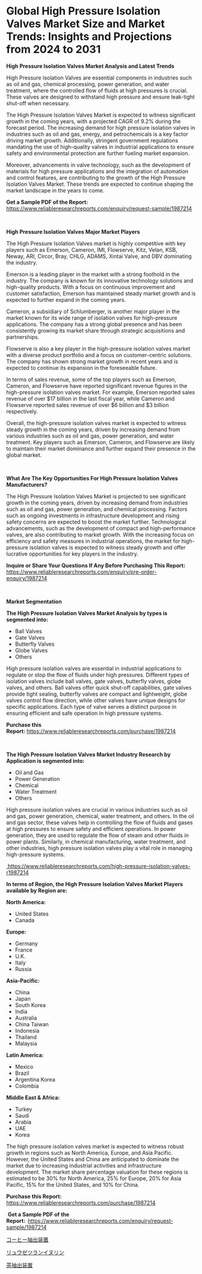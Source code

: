 <p><h1>Global High Pressure Isolation Valves Market Size and Market Trends: Insights and Projections from 2024 to 2031</h1></p><p><strong>High Pressure Isolation Valves Market Analysis and Latest Trends</strong></p>
<p><p>High Pressure Isolation Valves are essential components in industries such as oil and gas, chemical processing, power generation, and water treatment, where the controlled flow of fluids at high pressures is crucial. These valves are designed to withstand high pressure and ensure leak-tight shut-off when necessary.</p><p>The High Pressure Isolation Valves Market is expected to witness significant growth in the coming years, with a projected CAGR of 9.2% during the forecast period. The increasing demand for high pressure isolation valves in industries such as oil and gas, energy, and petrochemicals is a key factor driving market growth. Additionally, stringent government regulations mandating the use of high-quality valves in industrial applications to ensure safety and environmental protection are further fueling market expansion.</p><p>Moreover, advancements in valve technology, such as the development of materials for high pressure applications and the integration of automation and control features, are contributing to the growth of the High Pressure Isolation Valves Market. These trends are expected to continue shaping the market landscape in the years to come.</p></p>
<p><strong>Get a Sample PDF of the Report:&nbsp;</strong> <a href="https://www.reliableresearchreports.com/enquiry/request-sample/1987214">https://www.reliableresearchreports.com/enquiry/request-sample/1987214</a></p>
<p>&nbsp;</p>
<p><strong>High Pressure Isolation Valves Major Market Players</strong></p>
<p><p>The High Pressure Isolation Valves market is highly competitive with key players such as Emerson, Cameron, IMI, Flowserve, Kitz, Velan, KSB, Neway, ARI, Circor, Bray, CHLG, ADAMS, Xintai Valve, and DBV dominating the industry.</p><p>Emerson is a leading player in the market with a strong foothold in the industry. The company is known for its innovative technology solutions and high-quality products. With a focus on continuous improvement and customer satisfaction, Emerson has maintained steady market growth and is expected to further expand in the coming years.</p><p>Cameron, a subsidiary of Schlumberger, is another major player in the market known for its wide range of isolation valves for high-pressure applications. The company has a strong global presence and has been consistently growing its market share through strategic acquisitions and partnerships.</p><p>Flowserve is also a key player in the high-pressure isolation valves market with a diverse product portfolio and a focus on customer-centric solutions. The company has shown strong market growth in recent years and is expected to continue its expansion in the foreseeable future.</p><p>In terms of sales revenue, some of the top players such as Emerson, Cameron, and Flowserve have reported significant revenue figures in the high-pressure isolation valves market. For example, Emerson reported sales revenue of over $17 billion in the last fiscal year, while Cameron and Flowserve reported sales revenue of over $6 billion and $3 billion respectively.</p><p>Overall, the high-pressure isolation valves market is expected to witness steady growth in the coming years, driven by increasing demand from various industries such as oil and gas, power generation, and water treatment. Key players such as Emerson, Cameron, and Flowserve are likely to maintain their market dominance and further expand their presence in the global market.</p></p>
<p>&nbsp;</p>
<p><strong>What Are The Key Opportunities For High Pressure Isolation Valves Manufacturers?</strong></p>
<p><p>The High Pressure Isolation Valves Market is projected to see significant growth in the coming years, driven by increasing demand from industries such as oil and gas, power generation, and chemical processing. Factors such as ongoing investments in infrastructure development and rising safety concerns are expected to boost the market further. Technological advancements, such as the development of compact and high-performance valves, are also contributing to market growth. With the increasing focus on efficiency and safety measures in industrial operations, the market for high-pressure isolation valves is expected to witness steady growth and offer lucrative opportunities for key players in the industry.</p></p>
<p><strong>Inquire or Share Your Questions If Any Before Purchasing This Report:</strong> <a href="https://www.reliableresearchreports.com/enquiry/pre-order-enquiry/1987214">https://www.reliableresearchreports.com/enquiry/pre-order-enquiry/1987214</a></p>
<p>&nbsp;</p>
<p><strong>Market Segmentation</strong></p>
<p><strong>The High Pressure Isolation Valves Market Analysis by types is segmented into:</strong></p>
<p><ul><li>Ball Valves</li><li>Gate Valves</li><li>Butterfly Valves</li><li>Globe Valves</li><li>Others</li></ul></p>
<p><p>High pressure isolation valves are essential in industrial applications to regulate or stop the flow of fluids under high pressures. Different types of isolation valves include ball valves, gate valves, butterfly valves, globe valves, and others. Ball valves offer quick shut-off capabilities, gate valves provide tight sealing, butterfly valves are compact and lightweight, globe valves control flow direction, while other valves have unique designs for specific applications. Each type of valve serves a distinct purpose in ensuring efficient and safe operation in high pressure systems.</p></p>
<p><strong>Purchase this Report:&nbsp;</strong><a href="https://www.reliableresearchreports.com/purchase/1987214">https://www.reliableresearchreports.com/purchase/1987214</a></p>
<p>&nbsp;</p>
<p><strong>The High Pressure Isolation Valves Market Industry Research by Application is segmented into:</strong></p>
<p><ul><li>Oil and Gas</li><li>Power Generation</li><li>Chemical</li><li>Water Treatment</li><li>Others</li></ul></p>
<p><p>High pressure isolation valves are crucial in various industries such as oil and gas, power generation, chemical, water treatment, and others. In the oil and gas sector, these valves help in controlling the flow of fluids and gases at high pressures to ensure safety and efficient operations. In power generation, they are used to regulate the flow of steam and other fluids in power plants. Similarly, in chemical manufacturing, water treatment, and other industries, high pressure isolation valves play a vital role in managing high-pressure systems.</p></p>
<p><a href="https://www.reliableresearchreports.com/high-pressure-isolation-valves-r1987214">&nbsp;https://www.reliableresearchreports.com/high-pressure-isolation-valves-r1987214</a></p>
<p><strong>In terms of Region, the High Pressure Isolation Valves Market Players available by Region are:</strong></p>
<p>
    <p> <strong> North America: </strong>
        <ul>
            <li>United States</li>
            <li>Canada</li>
        </ul>
        </p> 
    <p> <strong> Europe: </strong>
        <ul>
            <li>Germany</li>
            <li>France</li>
            <li>U.K.</li>
            <li>Italy</li>
            <li>Russia</li>
        </ul>
        </p> 
    <p> <strong> Asia-Pacific: </strong>
        <ul>
            <li>China</li>
            <li>Japan</li>
            <li>South Korea</li>
            <li>India</li>
            <li>Australia</li>
            <li>China Taiwan</li>
            <li>Indonesia</li>
            <li>Thailand</li>
            <li>Malaysia</li>
        </ul>
        </p> 
    <p> <strong> Latin America: </strong>
        <ul>
            <li>Mexico</li>
            <li>Brazil</li>
            <li>Argentina Korea</li>
            <li>Colombia</li>
        </ul>
        </p> 
    <p> <strong> Middle East & Africa: </strong>
        <ul>
            <li>Turkey</li>
            <li>Saudi</li>
            <li>Arabia</li>
            <li>UAE</li>
            <li>Korea</li>
        </ul>
    </p>
    </p>
<p><p>The high pressure isolation valves market is expected to witness robust growth in regions such as North America, Europe, and Asia Pacific. However, the United States and China are anticipated to dominate the market due to increasing industrial activities and infrastructure development. The market share percentage valuation for these regions is estimated to be 30% for North America, 25% for Europe, 20% for Asia Pacific, 15% for the United States, and 10% for China.</p></p>
<p><strong>Purchase this Report: </strong><a href="https://www.reliableresearchreports.com/purchase/1987214">https://www.reliableresearchreports.com/purchase/1987214</a></p>
<p>&nbsp;<strong>Get a Sample PDF of the Report:&nbsp;&nbsp;</strong><a href="https://www.reliableresearchreports.com/enquiry/request-sample/1987214">https://www.reliableresearchreports.com/enquiry/request-sample/1987214</a></p>
<p><strong></strong></p>
<p><p><a href="https://github.com/nemesis2824/Market-Research-Report-List-1/blob/main/101763545380.md">コーヒー抽出装置</a></p><p><a href="https://github.com/CieloStamm/Market-Research-Report-List-1/blob/main/692132245378.md">リュウゼツランイヌリン</a></p><p><a href="https://github.com/pepo3k/Market-Research-Report-List-1/blob/main/764308745379.md">茶抽出装置</a></p></p>